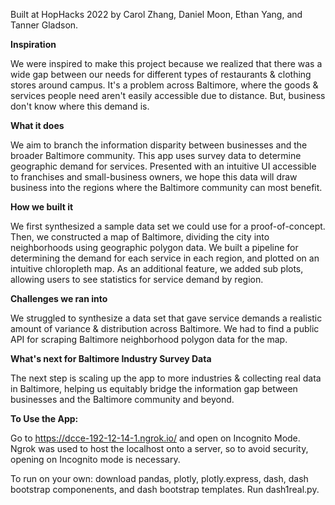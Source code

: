 Built at HopHacks 2022 by Carol Zhang, Daniel Moon, Ethan Yang, and Tanner Gladson.

**Inspiration**

We were inspired to make this project because we realized that there was a wide gap between our needs for different types of restaurants & clothing stores around campus. It's a problem across Baltimore, where the goods & services people need aren't easily accessible due to distance. But, business don't know where this demand is.

**What it does**

We aim to branch the information disparity between businesses and the broader Baltimore community. This app uses survey data to determine geographic demand for services. Presented with an intuitive UI accessible to franchises and small-business owners, we hope this data will draw business into the regions where the Baltimore community can most benefit.

**How we built it**

We first synthesized a sample data set we could use for a proof-of-concept. Then, we constructed a map of Baltimore, dividing the city into neighborhoods using geographic polygon data. We built a pipeline for determining the demand for each service in each region, and plotted on an intuitive chloropleth map. As an additional feature, we added sub plots, allowing users to see statistics for service demand by region.

**Challenges we ran into**

We struggled to synthesize a data set that gave service demands a realistic amount of variance & distribution across Baltimore. We had to find a public API for scraping Baltimore neighborhood polygon data for the map.

**What's next for Baltimore Industry Survey Data**

The next step is scaling up the app to more industries & collecting real data in Baltimore, helping us equitably bridge the information gap between businesses and the Baltimore community and beyond.

**To Use the App:**

Go to https://dcce-192-12-14-1.ngrok.io/ and open on Incognito Mode. Ngrok was used to host the localhost onto a server, so to avoid security, opening on Incognito mode is necessary.

To run on your own: download pandas, plotly, plotly.express, dash, dash bootstrap componenents, and dash bootstrap templates. Run dash1real.py.
